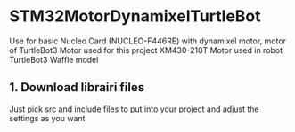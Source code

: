 # STM32MotorDynamixelTurtleBot
Use for basic Nucleo Card (NUCLEO-F446RE) with dynamixel motor, motor of TurtleBot3
Motor used for this project XM430-210T
Motor used in robot TurtleBot3 Waffle model

## 1. Download librairi files
Just pick src and include files to put into your project and adjust the settings as you want
